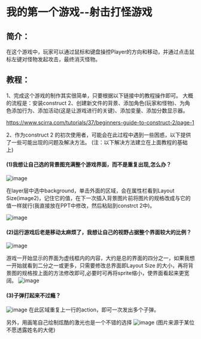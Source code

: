 # 我的第一个游戏--射击打怪游戏
## 简介：
在这个游戏中，玩家可以通过鼠标和键盘操控Player的方向和移动，并通过点击鼠标左键对怪物发起攻击，最终消灭怪物。
## 教程：
1、完成这个游戏的制作其实很简单，只要根据以下链接中的教程操作即可。
大概的流程是：安装construct 2、创建新文件的背景、添加角色(玩家和怪物)、为角色添加行为、添加活动(这是让游戏进行的关键)、添加变量、添加分数显示器。

https://www.scirra.com/tutorials/37/beginners-guide-to-construct-2/page-1

2、作为construct 2 的初次使用者，可能会在此过程中遇到一些困惑，以下提供了一些可能出现的问题及解决方法。
(注：以下解决方法建立在上面教程的基础上)
#### (1)我想让自己选的背景图充满整个游戏界面，而不是重复出现,怎么办？
![image](http://a4.qpic.cn/psb?/V13KTFw64Y3DPr/EGiKb3BQc2s77wxapAzpTQj5CSjy8KVrsOT.IVz2fb8!/m/dDMBAAAAAAAAnull&bo=1wLQAtcC0AIDCSw!&rf=photolist&t=5)

在layer层中选中background，单击外面的区域，会在属性栏看到Layout Size(image2)，记住它的值，在下一次插入背景图片前将图片的规格改成与它的值一样就行(我直接放在PPT中修改，然后粘贴到constrct 2中)。

![image](http://a3.qpic.cn/psb?/V13KTFw64Y3DPr/6o4m9ark.cMtphxzg7agPJkMJCzjGRP3aMXfN5I8APk!/m/dFYAAAAAAAAAnull&bo=cwNlAnMDZQIDCSw!&rf=photolist&t=5)

#### (2)运行游戏后老是移动太麻烦了，我想让自己的视野占据整个界面较大的比例？
![image](http://a4.qpic.cn/psb?/V13KTFw64Y3DPr/YDh30fitTpdU7fkf1xty5Hl0Cm89BH4KjuaIsLgYKs0!/m/dFMBAAAAAAAAnull&bo=AAW3AgAFtwIDCSw!&rf=photolist&t=5)

游戏一开始显示的界面为虚线框内的内容，大约是总的界面的四分之一，如果我想一开始就看到二分之一或更多，只需要修改总界面即Layout Size 的大小，再将背景图的规格按上面的方法修改即可,必要时可再将sprite缩小，使界面看起来更宽阔。
![image](http://a4.qpic.cn/psb?/V13KTFw64Y3DPr/qzc69*aZ*s7VIvJeEermCEj8AmY73AZekB17ZH1qSiw!/m/dFMBAAAAAAAAnull&bo=AAW3AgAFtwIDCSw!&rf=photolist&t=5)

#### (3)子弹打起来不过瘾？
![image](http://m.qpic.cn/psb?/V13KTFw64Y3DPr/sSp50bPSNUAuAX4snFNxqr3t0rjTAzsEVLmPyWKcHQM!/b/dFMBAAAAAAAA&bo=wgddBMIHXQQDCSw!&rf=viewer_4)
在此区域重复上一行的action，即可一次发出多个子弹。

另外，用画笔自己绘制炫酷的激光也是一个不错的选择
![image](http://r.photo.store.qq.com/psb?/V13KTFw64Y3DPr/NF3L3bzz55DuZalYlFaOoHTPkC22hn4gkPLPtOiOVBs!/r/dFIBAAAAAAAA)
(图片来源于某位不愿透露姓名的大佬)

